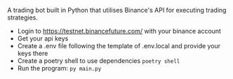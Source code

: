 A trading bot built in Python that utilises Binance's API for executing trading strategies.

-   Login to https://testnet.binancefuture.com/ with your binance account
-   Get your api keys
-   Create a .env file following the template of .env.local and provide your keys there
-   Create a poetry shell to use dependencies `poetry shell`
-   Run the program:
    `py main.py`
